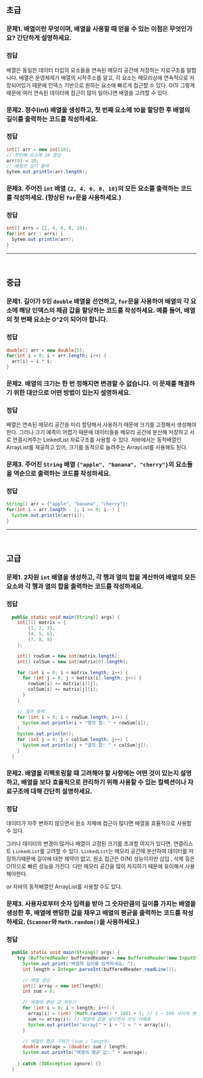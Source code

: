 ## 초급

### 문제1. 배열이란 무엇이며, 배열을 사용할 때 얻을 수 있는 이점은 무엇인가요? 간단하게 설명하세요.

### 정답
배열은 동일한 데이터 타입의 요소들을 연속된 메모리 공간에 저장하는 자료구조를 말합니다.
배열은 운영체제가 배열의 시작주소를 알고, 각 요소는 메모리상에 연속적으로 저장되어있기 때문에 인덱스 기반으로 원하는 요소에 빠르게 접근할 수 있다. O(1)
그렇게 때문에 여러 연속된 데이터에 접근이 많이 일어나면 배열을 고려할 수 있다.


### 문제2. 정수(int) 배열을 생성하고, 첫 번째 요소에 10을 할당한 후 배열의 길이를 출력하는 코드를 작성하세요.

### 정답
```java
int[] arr = new int[10];
// 첫번째 요소에 10 할당
arr[0] = 10;
// 배열의 길이 출력
Sytem.out.println(arr.length);
```

### 문제3. 주어진 `int` 배열 `{2, 4, 6, 8, 10}`의 모든 요소를 출력하는 코드를 작성하세요. (향상된 `for`문을 사용하세요.)

### 정답
```java
int[] arrs = {2, 4, 6, 8, 10};
for(int arr : arrs) {
  Sytem.out.println(arr);
}
```

----
</br>

## 중급

### 문제1. 길이가 5인 `double` 배열을 선언하고, `for`문을 사용하여 배열의 각 요소에 해당 인덱스의 제곱 값을 할당하는 코드를 작성하세요. 예를 들어, 배열의 첫 번째 요소는 0^2이 되어야 합니다.

### 정답
```java
double[] arr = new double[5];
for(int i = 0; i < arr.length; i++) {
  arr[i] = i * i;
}
```

### 문제2. 배열의 크기는 한 번 정해지면 변경할 수 없습니다. 이 문제를 해결하기 위한 대안으로 어떤 방법이 있는지 설명하세요.

### 정답
배열은 연속된 메모리 공간을 미리 할당해서 사용하기 때문에 크기를 고정해서 생성해야한다.
그러나 크기 예측이 어렵기 때문에 데이터들을 메모리 공간에 분산해 저장하고 서로 연결시켜주는 LinkedList 자료구조를 사용할 수 있다.
자바에서는 동적배열인 ArrayList를 제공하고 있어, 크기를 동적으로 늘려주는 ArrayList를 사용해도 된다.


### 문제3. 주어진 `String` 배열 `{"apple", "banana", "cherry"}`의 요소들을 역순으로 출력하는 코드를 작성하세요.

### 정답
```java
String[] arr = {"apple", "banana", "cherry"};
for(int i = arr.length - 1; i >= 0; i--) {
  System.out.println(arr[i]);
}
```

----
</br>

## 고급

### 문제1. 2차원 `int` 배열을 생성하고, 각 행과 열의 합을 계산하여 배열의 모든 요소와 각 행과 열의 합을 출력하는 코드를 작성하세요.

### 정답
```java
  public static void main(String[] args) {
    int[][] matrix = {
        {1, 2, 3},
        {4, 5, 6},
        {7, 8, 9}
    };

    int[] rowSum = new int[matrix.length];
    int[] colSum = new int[matrix[0].length];

    for (int i = 0; i < matrix.length; i++) {
      for (int j = 0; j < matrix[i].length; j++) {
        rowSum[i] += matrix[i][j];
        colSum[i] += matrix[j][i];
      }
    }

    // 결과 출력
    for (int i = 0; i < rowSum.length; i++) {
      System.out.println(i + "행의 합: " + rowSum[i]);
    }
    System.out.println();
    for (int j = 0; j < colSum.length; j++) {
      System.out.println(j + "열의 합: " + colSum[j]);
    }
  }
```

### 문제2. 배열을 리팩토링할 때 고려해야 할 사항에는 어떤 것이 있는지 설명하고, 배열을 보다 효율적으로 관리하기 위해 사용할 수 있는 컬렉션이나 자료구조에 대해 간단히 설명하세요.

### 정답
데이터가 자주 변하지 않으면서 원소 자체에 접근이 많다면 배열을 효율적으로 사용할 수 있다.

그러나 데이터의 변경이 많거나 배열이 고정된 크기를 초과할 여지가 있다면, 연결리스트 `LinkedList`를 고려할 수 있다.
`LinkedList`는 메모리 공간에 분산하여 데이터를 저장하기때문에 길이에 대한 제약이 없고, 원소 접근은 O(N) 성능이지만 삽입 , 삭제 등은 O(1)으로 빠른 성능을 가진다. 다만 메모리 공간을 많이 차지하기 때문에 유이해서 사용해야한다.

or 자바의 동적배열인 ArrayList를 사용할 수도 있다.

### 문제3. 사용자로부터 숫자 입력을 받아 그 숫자만큼의 길이를 가지는 배열을 생성한 후, 배열에 랜덤한 값을 채우고 배열의 평균을 출력하는 코드를 작성하세요. (`Scanner`와 `Math.random()`을 사용하세요.)

### 정답
```java
  public static void main(String[] args) {
    try (BufferedReader bufferedReader = new BufferedReader(new InputStreamReader(System.in))) {
      System.out.print("배열의 길이를 입력하세요: ");
      int length = Integer.parseInt(bufferedReader.readLine());

      // 배열 생성
      int[] array = new int[length];
      int sum = 0;

      // 배열에 랜덤 값 채우기
      for (int i = 0; i < length; i++) {
        array[i] = (int) (Math.random() * 100) + 1; // 1 ~ 100 사이의 랜덤 값
        sum += array[i]; // 배열에 값을 넣으면서 모두 더해줌
        System.out.println("array[" + i + "] = " + array[i]);
      }

      // 배열의 평균 구하기 (sum / length)
      double average = (double) sum / length;
      System.out.println("배열의 평균 값: " + average);
      
    } catch (IOException ignore) {}
  }
```